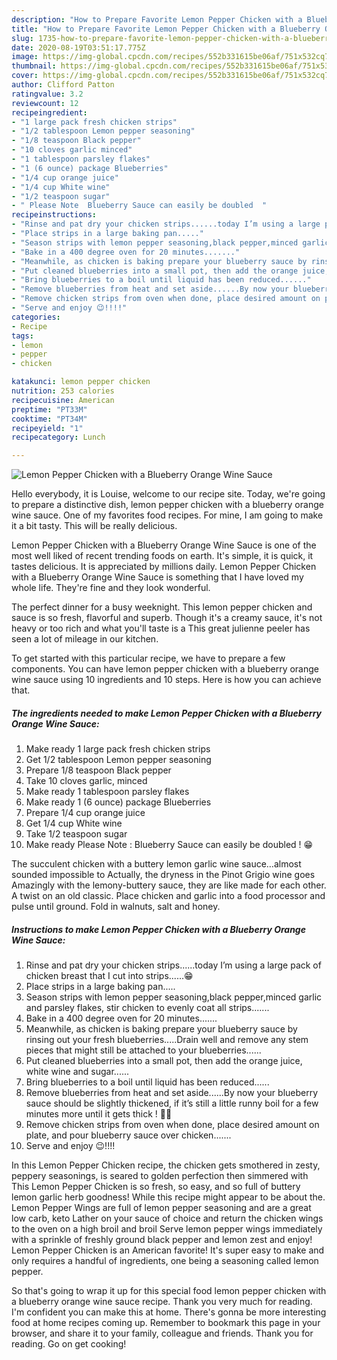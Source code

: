 ```yaml
---
description: "How to Prepare Favorite Lemon Pepper Chicken with a Blueberry Orange Wine Sauce"
title: "How to Prepare Favorite Lemon Pepper Chicken with a Blueberry Orange Wine Sauce"
slug: 1735-how-to-prepare-favorite-lemon-pepper-chicken-with-a-blueberry-orange-wine-sauce
date: 2020-08-19T03:51:17.775Z
image: https://img-global.cpcdn.com/recipes/552b331615be06af/751x532cq70/lemon-pepper-chicken-with-a-blueberry-orange-wine-sauce-recipe-main-photo.jpg
thumbnail: https://img-global.cpcdn.com/recipes/552b331615be06af/751x532cq70/lemon-pepper-chicken-with-a-blueberry-orange-wine-sauce-recipe-main-photo.jpg
cover: https://img-global.cpcdn.com/recipes/552b331615be06af/751x532cq70/lemon-pepper-chicken-with-a-blueberry-orange-wine-sauce-recipe-main-photo.jpg
author: Clifford Patton
ratingvalue: 3.2
reviewcount: 12
recipeingredient:
- "1 large pack fresh chicken strips"
- "1/2 tablespoon Lemon pepper seasoning"
- "1/8 teaspoon Black pepper"
- "10 cloves garlic minced"
- "1 tablespoon parsley flakes"
- "1 (6 ounce) package Blueberries"
- "1/4 cup orange juice"
- "1/4 cup White wine"
- "1/2 teaspoon sugar"
- " Please Note  Blueberry Sauce can easily be doubled  "
recipeinstructions:
- "Rinse and pat dry your chicken strips......today I’m using a large pack of chicken breast that I cut into strips......😁"
- "Place strips in a large baking pan....."
- "Season strips with lemon pepper seasoning,black pepper,minced garlic and parsley flakes, stir chicken to evenly coat all strips......."
- "Bake in a 400 degree oven for 20 minutes......."
- "Meanwhile, as chicken is baking prepare your blueberry sauce by rinsing out your fresh blueberries.....Drain well and remove any stem pieces that might still be attached to your blueberries......"
- "Put cleaned blueberries into a small pot, then add the orange juice, white wine and sugar......"
- "Bring blueberries to a boil until liquid has been reduced......"
- "Remove blueberries from heat and set aside......By now your blueberry sauce should be slightly thickened, if it’s still a little runny boil for a few minutes more until it gets thick ! 🙂🙂"
- "Remove chicken strips from oven when done, place desired amount on plate, and pour blueberry sauce over chicken......."
- "Serve and enjoy 😉!!!!"
categories:
- Recipe
tags:
- lemon
- pepper
- chicken

katakunci: lemon pepper chicken 
nutrition: 253 calories
recipecuisine: American
preptime: "PT33M"
cooktime: "PT34M"
recipeyield: "1"
recipecategory: Lunch

---
```



![Lemon Pepper Chicken with a Blueberry Orange Wine Sauce](https://img-global.cpcdn.com/recipes/552b331615be06af/751x532cq70/lemon-pepper-chicken-with-a-blueberry-orange-wine-sauce-recipe-main-photo.jpg)

Hello everybody, it is Louise, welcome to our recipe site. Today, we're going to prepare a distinctive dish, lemon pepper chicken with a blueberry orange wine sauce. One of my favorites food recipes. For mine, I am going to make it a bit tasty. This will be really delicious.

Lemon Pepper Chicken with a Blueberry Orange Wine Sauce is one of the most well liked of recent trending foods on earth. It's simple, it is quick, it tastes delicious. It is appreciated by millions daily. Lemon Pepper Chicken with a Blueberry Orange Wine Sauce is something that I have loved my whole life. They're fine and they look wonderful.

The perfect dinner for a busy weeknight. This lemon pepper chicken and sauce is so fresh, flavorful and superb. Though it&#39;s a creamy sauce, it&#39;s not heavy or too rich and what you&#39;ll taste is a This great julienne peeler has seen a lot of mileage in our kitchen.


To get started with this particular recipe, we have to prepare a few components. You can have lemon pepper chicken with a blueberry orange wine sauce using 10 ingredients and 10 steps. Here is how you can achieve that.

<!--inarticleads1-->

##### The ingredients needed to make Lemon Pepper Chicken with a Blueberry Orange Wine Sauce:

1. Make ready 1 large pack fresh chicken strips
1. Get 1/2 tablespoon Lemon pepper seasoning
1. Prepare 1/8 teaspoon Black pepper
1. Take 10 cloves garlic, minced
1. Make ready 1 tablespoon parsley flakes
1. Make ready 1 (6 ounce) package Blueberries
1. Prepare 1/4 cup orange juice
1. Get 1/4 cup White wine
1. Take 1/2 teaspoon sugar
1. Make ready  Please Note : Blueberry Sauce can easily be doubled ! 😁


The succulent chicken with a buttery lemon garlic wine sauce…almost sounded impossible to Actually, the dryness in the Pinot Grigio wine goes Amazingly with the lemony-buttery sauce, they are like made for each other. A twist on an old classic. Place chicken and garlic into a food processor and pulse until ground. Fold in walnuts, salt and honey. 

<!--inarticleads2-->

##### Instructions to make Lemon Pepper Chicken with a Blueberry Orange Wine Sauce:

1. Rinse and pat dry your chicken strips......today I’m using a large pack of chicken breast that I cut into strips......😁
1. Place strips in a large baking pan.....
1. Season strips with lemon pepper seasoning,black pepper,minced garlic and parsley flakes, stir chicken to evenly coat all strips.......
1. Bake in a 400 degree oven for 20 minutes.......
1. Meanwhile, as chicken is baking prepare your blueberry sauce by rinsing out your fresh blueberries.....Drain well and remove any stem pieces that might still be attached to your blueberries......
1. Put cleaned blueberries into a small pot, then add the orange juice, white wine and sugar......
1. Bring blueberries to a boil until liquid has been reduced......
1. Remove blueberries from heat and set aside......By now your blueberry sauce should be slightly thickened, if it’s still a little runny boil for a few minutes more until it gets thick ! 🙂🙂
1. Remove chicken strips from oven when done, place desired amount on plate, and pour blueberry sauce over chicken.......
1. Serve and enjoy 😉!!!!


In this Lemon Pepper Chicken recipe, the chicken gets smothered in zesty, peppery seasonings, is seared to golden perfection then simmered with This Lemon Pepper Chicken is so fresh, so easy, and so full of buttery lemon garlic herb goodness! While this recipe might appear to be about the. Lemon Pepper Wings are full of lemon pepper seasoning and are a great low carb, keto Lather on your sauce of choice and return the chicken wings to the oven on a high broil and broil Serve lemon pepper wings immediately with a sprinkle of freshly ground black pepper and lemon zest and enjoy! Lemon Pepper Chicken is an American favorite! It&#39;s super easy to make and only requires a handful of ingredients, one being a seasoning called lemon pepper. 

So that's going to wrap it up for this special food lemon pepper chicken with a blueberry orange wine sauce recipe. Thank you very much for reading. I'm confident you can make this at home. There's gonna be more interesting food at home recipes coming up. Remember to bookmark this page in your browser, and share it to your family, colleague and friends. Thank you for reading. Go on get cooking!
